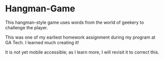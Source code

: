 # Hangman-Game

This hangman-style game uses words from the world of geekery to challenge the player.

This was one of my earliest homework assignment during my program at GA Tech. I learned much creating it!

It is not yet mobile accessible; as I learn more, I will revisit it to correct this.
